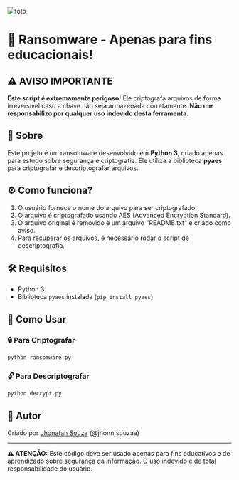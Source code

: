 ![foto](https://github.com/user-attachments/assets/0262a051-596e-4356-8496-c1e4e627d1b9)



# 🚨 Ransomware - Apenas para fins educacionais!

## ⚠️ AVISO IMPORTANTE
**Este script é extremamente perigoso!** Ele criptografa arquivos de forma irreversível caso a chave não seja armazenada corretamente. **Não me responsabilizo por qualquer uso indevido desta ferramenta.**

## 📌 Sobre
Este projeto é um ransomware desenvolvido em **Python 3**, criado apenas para estudo sobre segurança e criptografia. Ele utiliza a biblioteca **pyaes** para criptografar e descriptografar arquivos.

## ⚙️ Como funciona?
1. O usuário fornece o nome do arquivo para ser criptografado.
2. O arquivo é criptografado usando AES (Advanced Encryption Standard).
3. O arquivo original é removido e um arquivo "README.txt" é criado como aviso.
4. Para recuperar os arquivos, é necessário rodar o script de descriptografia.

## 🛠️ Requisitos
- Python 3
- Biblioteca `pyaes` instalada (`pip install pyaes`)

## 🚀 Como Usar
### 🔒 Para Criptografar
```bash
python ransomware.py
```

### 🔓 Para Descriptografar
```bash
python decrypt.py
```

## 🔗 Autor
Criado por [Jhonatan Souza](https://www.instagram.com/jhonn.souzaa) (@jhonn.souzaa)

---
**⚠️ ATENÇÃO:** Este código deve ser usado apenas para fins educativos e de aprendizado sobre segurança da informação. O uso indevido é de total responsabilidade do usuário.

